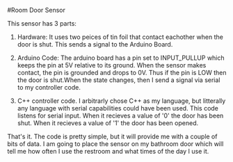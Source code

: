 #Room Door Sensor

This sensor has 3 parts:

1) Hardware: It uses two peices of tin foil that contact eachother when the door is shut. This sends a signal to the Arduino Board.

2) Arduino Code: The arduino board has a pin set to INPUT_PULLUP which keeps the pin at 5V relative to its ground. When the sensor makes contact, the pin is grounded and drops to 0V. Thus if the pin is LOW then the door is shut.When the state changes, then I send a signal via serial to my controller code.

3) C++ controller code. I arbitrarly chose C++ as my language, but litterally any language with serial capabilities could have been used. This code listens for serial input. When it recieves a value of '0' the door has been shut. When it recieves a value of '1' the door has been opened.

That's it. The code is pretty simple, but it will provide me with a couple of bits of data. I am going to place the sensor on my bathroom door which will tell me how often I use the restroom and what times of the day I use it.

